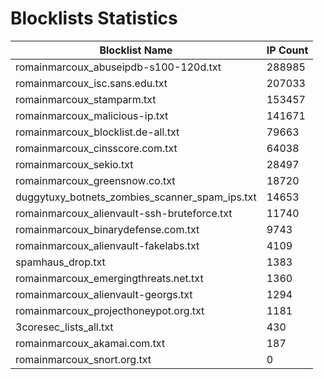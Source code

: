 # Blocklists Statistics
| Blocklist Name | IP Count |
|----|----|
| romainmarcoux_abuseipdb-s100-120d.txt | 288985 |
| romainmarcoux_isc.sans.edu.txt | 207033 |
| romainmarcoux_stamparm.txt | 153457 |
| romainmarcoux_malicious-ip.txt | 141671 |
| romainmarcoux_blocklist.de-all.txt | 79663 |
| romainmarcoux_cinsscore.com.txt | 64038 |
| romainmarcoux_sekio.txt | 28497 |
| romainmarcoux_greensnow.co.txt | 18720 |
| duggytuxy_botnets_zombies_scanner_spam_ips.txt | 14653 |
| romainmarcoux_alienvault-ssh-bruteforce.txt | 11740 |
| romainmarcoux_binarydefense.com.txt | 9743 |
| romainmarcoux_alienvault-fakelabs.txt | 4109 |
| spamhaus_drop.txt | 1383 |
| romainmarcoux_emergingthreats.net.txt | 1360 |
| romainmarcoux_alienvault-georgs.txt | 1294 |
| romainmarcoux_projecthoneypot.org.txt | 1181 |
| 3coresec_lists_all.txt | 430 |
| romainmarcoux_akamai.com.txt | 187 |
| romainmarcoux_snort.org.txt | 0 |
